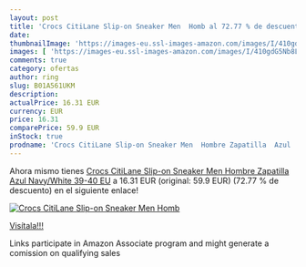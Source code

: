 ```yaml
---
layout: post
title: 'Crocs CitiLane Slip-on Sneaker Men  Homb al 72.77 % de descuento'
date: 
thumbnailImage: 'https://images-eu.ssl-images-amazon.com/images/I/410gdG5Nb8L._SL200_.jpg'
images: [ 'https://images-eu.ssl-images-amazon.com/images/I/410gdG5Nb8L._SL200_.jpg' ]
comments: true
category: ofertas
author: ring
slug: B01A561UKM
description:
actualPrice: 16.31 EUR
currency: EUR
price: 16.31
comparePrice: 59.9 EUR
inStock: true
prodname: 'Crocs CitiLane Slip-on Sneaker Men  Hombre Zapatilla  Azul  Navy/White   39-40 EU'
---
```


Ahora mismo tienes [Crocs CitiLane Slip-on Sneaker Men  Hombre Zapatilla  Azul  Navy/White   39-40 EU](https://www.amazon.es/dp/B01A561UKM/?tag=tolees-21) a 16.31 EUR (original: 59.9 EUR) (72.77 %  de descuento) en el siguiente enlace!

[![Crocs CitiLane Slip-on Sneaker Men  Homb](https://images-eu.ssl-images-amazon.com/images/I/410gdG5Nb8L._SL200_.jpg)](https://www.amazon.es/dp/B01A561UKM/?tag=tolees-21)

[Visítala!!!](https://www.amazon.es/dp/B01A561UKM/?tag=tolees-21)

Links participate in Amazon Associate program and might generate a comission on qualifying sales
